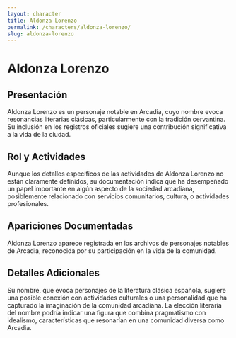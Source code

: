 ```yaml
---
layout: character
title: Aldonza Lorenzo
permalink: /characters/aldonza-lorenzo/
slug: aldonza-lorenzo
---
```


# Aldonza Lorenzo

## Presentación
Aldonza Lorenzo es un personaje notable en Arcadia, cuyo nombre evoca resonancias literarias clásicas, particularmente con la tradición cervantina. Su inclusión en los registros oficiales sugiere una contribución significativa a la vida de la ciudad.

## Rol y Actividades
Aunque los detalles específicos de las actividades de Aldonza Lorenzo no están claramente definidos, su documentación indica que ha desempeñado un papel importante en algún aspecto de la sociedad arcadiana, posiblemente relacionado con servicios comunitarios, cultura, o actividades profesionales.

## Apariciones Documentadas
Aldonza Lorenzo aparece registrada en los archivos de personajes notables de Arcadia, reconocida por su participación en la vida de la comunidad.

## Detalles Adicionales
Su nombre, que evoca personajes de la literatura clásica española, sugiere una posible conexión con actividades culturales o una personalidad que ha capturado la imaginación de la comunidad arcadiana. La elección literaria del nombre podría indicar una figura que combina pragmatismo con idealismo, características que resonarían en una comunidad diversa como Arcadia.